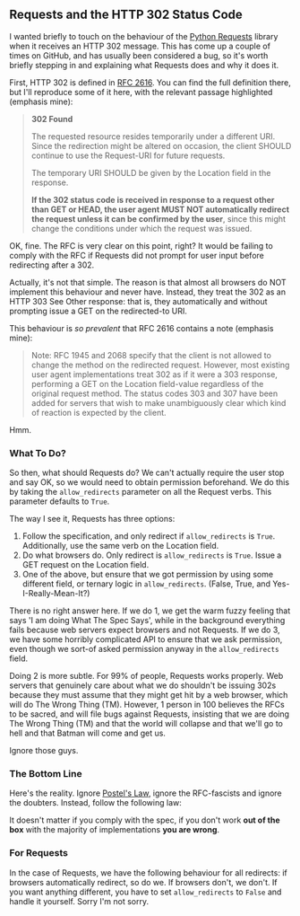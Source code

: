 ## Requests and the HTTP 302 Status Code

I wanted briefly to touch on the behaviour of the
[Python Requests](http://python-requests.org/) library when it receives an HTTP
302 message. This has come up a couple of times on GitHub, and has usually been
considered a bug, so it's worth briefly stepping in and explaining what
Requests does and why it does it.

First, HTTP 302 is defined in
[RFC 2616](http://pretty-rfc.herokuapp.com/RFC2616#status.302). You can find
the full definition there, but I'll reproduce some of it here, with the
relevant passage highlighted (emphasis mine):

> **302 Found**
>
> The requested resource resides temporarily under a different URI. Since the
> redirection might be altered on occasion, the client SHOULD continue to use
> the Request-URI for future requests.
>
> The temporary URI SHOULD be given by the Location field in the response.
>
> **If the 302 status code is received in response to a request other than GET
> or HEAD, the user agent MUST NOT automatically redirect the request unless it
> can be confirmed by the user**, since this might change the conditions under
> which the request was issued.

OK, fine. The RFC is very clear on this point, right? It would be failing to
comply with the RFC if Requests did not prompt for user input before
redirecting after a 302.

Actually, it's not that simple. The reason is that almost all browsers do NOT
implement this behaviour and never have. Instead, they treat the 302 as an HTTP
303 See Other response: that is, they automatically and without prompting issue
a GET on the redirected-to URI.

This behaviour is _so prevalent_ that RFC 2616 contains a note (emphasis mine):

> Note: RFC 1945 and 2068 specify that the client is not allowed to change the
> method on the redirected request. However, most existing user agent
> implementations treat 302 as if it were a 303 response, performing a GET on
> the Location field-value regardless of the original request method. The
> status codes 303 and 307 have been added for servers that wish to make
> unambiguously clear which kind of reaction is expected by the client.

Hmm.

### What To Do?

So then, what should Requests do? We can't actually require the user stop and
say OK, so we would need to obtain permission beforehand. We do this by taking
the `allow_redirects` parameter on all the Request verbs. This parameter
defaults to `True`.

The way I see it, Requests has three options:

1. Follow the specification, and only redirect if `allow_redirects` is `True`.
   Additionally, use the same verb on the Location field.
2. Do what browsers do. Only redirect is `allow_redirects` is `True`. Issue a
   GET request on the Location field.
3. One of the above, but ensure that we got permission by using some different
   field, or ternary logic in `allow_redirects`. (False, True, and
   Yes-I-Really-Mean-It?)

There is no right answer here. If we do 1, we get the warm fuzzy feeling that
says 'I am doing What The Spec Says', while in the background everything fails
because web servers expect browsers and not Requests. If we do 3, we have some
horribly complicated API to ensure that we ask permission, even though we
sort-of asked permission anyway in the `allow_redirects` field.

Doing 2 is more subtle. For 99% of people, Requests works properly. Web servers
that genuinely care about what we do shouldn't be issuing 302s because they
must assume that they might get hit by a web browser, which will do The Wrong
Thing (TM). However, 1 person in 100 believes the RFCs to be sacred, and will
file bugs against Requests, insisting that we are doing The Wrong Thing (TM)
and that the world will collapse and that we'll go to hell and that Batman will
come and get us.

Ignore those guys.

### The Bottom Line

Here's the reality. Ignore
[Postel's Law](http://en.wikipedia.org/wiki/Postel%27s_law), ignore the
RFC-fascists and ignore the doubters. Instead, follow the following law:

It doesn't matter if you comply with the spec, if you don't work **out of the
box** with the majority of implementations **you are wrong**.

### For Requests

In the case of Requests, we have the following behaviour for all redirects: if
browsers automatically redirect, so do we. If browsers don't, we don't. If you
want anything different, you have to set `allow_redirects` to `False` and
handle it yourself. Sorry I'm not sorry.
